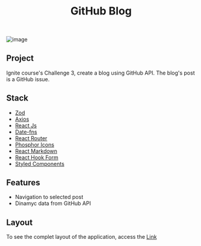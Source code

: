 <h1 align="center">GitHub Blog</h1>
<br/>
 
 ![image](https://user-images.githubusercontent.com/53982668/215619867-6da48bf2-aefb-41ea-8a50-c5c7eb038191.png)

<h2>Project</h2>
<p>Ignite course's Challenge 3, create a blog using GitHub API. The blog's post is a GitHub issue.</p>

<h2>Stack</h2>
<ul>
  <li><a href="https://github.com/colinhacks/zod">Zod</a></li>
  <li><a href="https://axios-http.com/ptbr/docs/intro">Axios</a></li>
  <li><a href="https://pt-br.reactjs.org/">React Js</a></li>
  <li><a href="https://date-fns.org/">Date-fns</a></li>
  <li><a href="https://reactrouter.com/en/main">React Router</a></li>
  <li><a href="https://phosphoricons.com/">Phosphor Icons</a></li>
  <li><a href="https://github.com/remarkjs/react-markdown">React Markdown</a></li>
  <li><a href="https://react-hook-form.com/">React Hook Form</a></li>
  <li><a href="https://styled-components.com/">Styled Components</a></li>
</ul>

<h2>Features</h2>
<ul>
  <li>Navigation to selected post</li>
  <li>Dinamyc data from GitHub API</li>
</ul>

<h2>Layout</h2>
<p>To see the complet layout of the application, access the <a href="https://www.figma.com/file/uI8g6SE3LJl2qQFgVioIGD/GitHub-Blog-(Community)?node-id=0%3A1&t=Zi8QhXNoyhxLRePa-0">Link</a></p>
